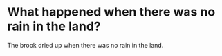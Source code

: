 # What happened when there was no rain in the land?

The brook dried up when there was no rain in the land.
